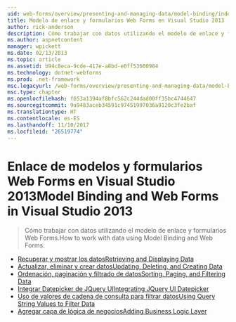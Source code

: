 ```yaml
---
uid: web-forms/overview/presenting-and-managing-data/model-binding/index
title: Modelo de enlace y formularios Web Forms en Visual Studio 2013 | Documentos de Microsoft
author: rick-anderson
description: Cómo trabajar con datos utilizando el modelo de enlace y formularios Web Forms.
ms.author: aspnetcontent
manager: wpickett
ms.date: 02/13/2013
ms.topic: article
ms.assetid: b94c8eca-9cde-417e-a8bd-e0ff53600984
ms.technology: dotnet-webforms
ms.prod: .net-framework
msc.legacyurl: /web-forms/overview/presenting-and-managing-data/model-binding
msc.type: chapter
ms.openlocfilehash: f653a1394af8bfc562c244dad00ff35bc4744647
ms.sourcegitcommit: 9a9483aceb34591c97451997036a9120c3fe2baf
ms.translationtype: HT
ms.contentlocale: es-ES
ms.lasthandoff: 11/10/2017
ms.locfileid: "26519774"
---
```

<a name="model-binding-and-web-forms-in-visual-studio-2013"></a><span data-ttu-id="0d473-103">Enlace de modelos y formularios Web Forms en Visual Studio 2013</span><span class="sxs-lookup"><span data-stu-id="0d473-103">Model Binding and Web Forms in Visual Studio 2013</span></span>
====================
> <span data-ttu-id="0d473-104">Cómo trabajar con datos utilizando el modelo de enlace y formularios Web Forms.</span><span class="sxs-lookup"><span data-stu-id="0d473-104">How to work with data using Model Binding and Web Forms.</span></span>


- [<span data-ttu-id="0d473-105">Recuperar y mostrar los datos</span><span class="sxs-lookup"><span data-stu-id="0d473-105">Retrieving and Displaying Data</span></span>](retrieving-data.md)
- [<span data-ttu-id="0d473-106">Actualizar, eliminar y crear datos</span><span class="sxs-lookup"><span data-stu-id="0d473-106">Updating, Deleting, and Creating Data</span></span>](updating-deleting-and-creating-data.md)
- [<span data-ttu-id="0d473-107">Ordenación, paginación y filtrado de datos</span><span class="sxs-lookup"><span data-stu-id="0d473-107">Sorting, Paging, and Filtering Data</span></span>](sorting-paging-and-filtering-data.md)
- [<span data-ttu-id="0d473-108">Integrar Datepicker de JQuery UI</span><span class="sxs-lookup"><span data-stu-id="0d473-108">Integrating JQuery UI Datepicker</span></span>](integrating-jquery-ui.md)
- [<span data-ttu-id="0d473-109">Uso de valores de cadena de consulta para filtrar datos</span><span class="sxs-lookup"><span data-stu-id="0d473-109">Using Query String Values to Filter Data</span></span>](using-query-string-values-to-retrieve-data.md)
- [<span data-ttu-id="0d473-110">Agregar capa de lógica de negocios</span><span class="sxs-lookup"><span data-stu-id="0d473-110">Adding Business Logic Layer</span></span>](adding-business-logic-layer.md)
